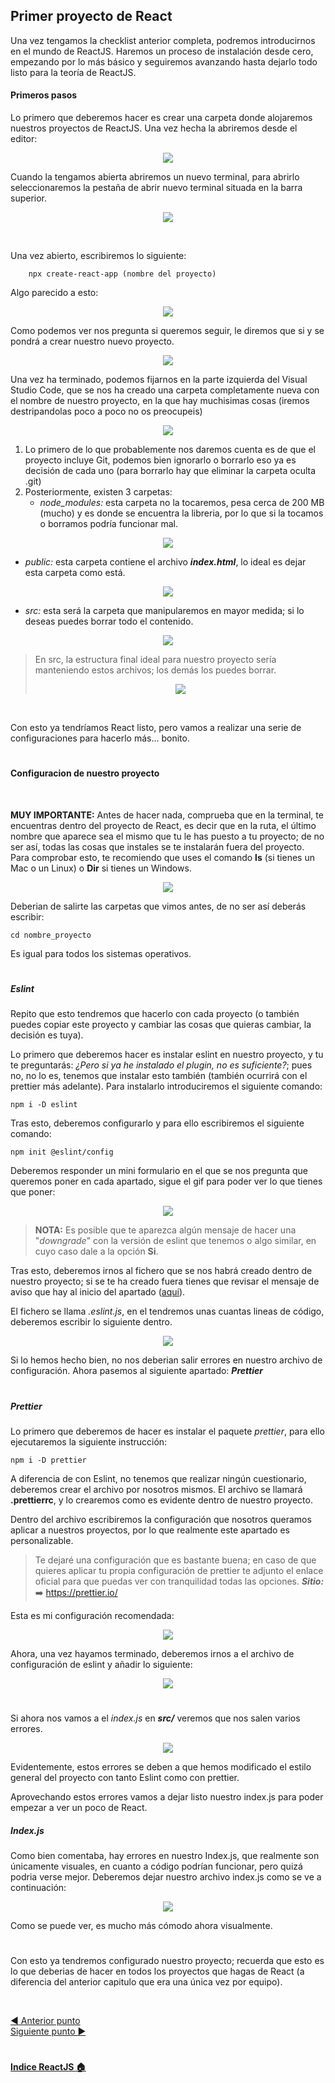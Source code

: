 ## Primer proyecto de React

Una vez tengamos la checklist anterior completa, podremos introducirnos en el mundo de ReactJS. Haremos un proceso de instalación desde cero, empezando por lo más básico y seguiremos avanzando hasta dejarlo todo listo para la teoría de ReactJS.

#### Primeros pasos

Lo primero que deberemos hacer es crear una carpeta donde alojaremos nuestros proyectos de ReactJS. Una vez hecha la abriremos desde el editor:

<p align="center">
    <img src="../img/React/Primer%20Proyecto/PrimerProyecto1.png">
</p>

Cuando la tengamos abierta abriremos un nuevo terminal, para abrirlo seleccionaremos la pestaña de abrir nuevo terminal situada en la barra superior.

<p align="center">
    <img src="../img/React/Primer%20Proyecto/PrimerProyecto2.png">
</p>
<br>

Una vez abierto, escribiremos lo siguiente:

        npx create-react-app (nombre del proyecto)

Algo parecido a esto:

<p align="center">
    <img src="../img/React/Primer%20Proyecto/PrimerProyecto3.png">
</p>

Como podemos ver nos pregunta si queremos seguir, le diremos que si y se pondrá a crear nuestro nuevo proyecto.

<p align="center">
    <img src="../img/React/Primer%20Proyecto/PrimerProyecto4.png">
</p>

Una vez ha terminado, podemos fijarnos en la parte izquierda del Visual Studio Code, que se nos ha creado una carpeta completamente nueva con el nombre de nuestro proyecto, en la que hay muchisimas cosas (iremos destripandolas poco a poco no os preocupeis)


<p align="center">
    <img src="../img/React/Primer%20Proyecto/PrimerProyecto_estructura.png">
</p>

1. Lo primero de lo que probablemente nos daremos cuenta es de que el proyecto incluye Git, podemos bien ignorarlo o borrarlo eso ya es decisión de cada uno (para borrarlo hay que eliminar la carpeta oculta .git)
2. Posteriormente, existen 3 carpetas:
   - *node_modules:* esta carpeta no la tocaremos, pesa cerca de 200 MB (mucho) y es donde se encuentra la libreria, por lo que si la tocamos o borramos podría funcionar mal.
  
<p align="center">
    <img src="../img/React/Primer%20Proyecto/PrimerProyecto5.png">
</p>

   - *public:* esta carpeta contiene el archivo ***index.html***, lo ideal es dejar esta carpeta como está.

<p align="center">
    <img src="../img/React/Primer%20Proyecto/PrimerProyecto6.png">
</p>

   - *src:* esta será la carpeta que manipularemos en mayor medida; si lo deseas puedes borrar todo el contenido.

<p align="center">
    <img src="../img/React/Primer%20Proyecto/PrimerProyecto7-1.png">
</p>

> En src, la estructura final ideal para nuestro proyecto sería manteniendo estos archivos; los demás los puedes borrar.
> 
> <p align="center">
>   <img src="../img/React/Primer%20Proyecto/PrimerProyecto7-2.png">
></p>

<br>

Con esto ya tendríamos React listo, pero vamos a realizar una serie de configuraciones para hacerlo más... bonito.

#
#### Configuracion de nuestro proyecto

<br>

**MUY IMPORTANTE:** Antes de hacer nada, comprueba que en la terminal, te encuentras dentro del proyecto de React, es decir que en la ruta, el último nombre que aparece sea el mismo que tu le has puesto a tu proyecto; de no ser así, todas las cosas que instales se te instalarán fuera del proyecto. Para comprobar esto, te recomiendo que uses el comando **ls** (si tienes un Mac o un Linux) o **Dir** si tienes un Windows.

<p align="center">
    <img src="../img/React/Primer%20Proyecto/PrimerProyectoAVISO.png">
</p>

Deberian de salirte las carpetas que vimos antes, de no ser así deberás escribir:

    cd nombre_proyecto

Es igual para todos los sistemas operativos.

#

##### Eslint

Repito que esto tendremos que hacerlo con cada proyecto (o también puedes copiar este proyecto y cambiar las cosas que quieras cambiar, la decisión es tuya).

Lo primero que deberemos hacer es instalar eslint en nuestro proyecto, y tu te preguntarás: *¿Pero si ya he instalado el plugin, no es suficiente?*; pues no, no lo es, tenemos que instalar esto también (también ocurrirá con el prettier más adelante). Para instalarlo introduciremos el siguiente comando:

    npm i -D eslint

Tras esto, deberemos configurarlo y para ello escribiremos el siguiente comando:

    npm init @eslint/config

Deberemos responder un mini formulario en el que se nos pregunta que queremos poner en cada apartado, sigue el gif para poder ver lo que tienes que poner:

<p align="center">
    <img src="../img/React/Primer%20Proyecto/PrimerProyectoEslint.gif">
</p>

> **NOTA:** Es posible que te aparezca algún mensaje de hacer una "*downgrade*" con la versión de eslint que tenemos o algo similar, en cuyo caso dale a la opción **Si**.

Tras esto, deberemos irnos al fichero que se nos habrá creado dentro de nuestro proyecto; si se te ha creado fuera tienes que revisar el mensaje de aviso que hay al inicio del apartado ([aquí](#configuracion-de-nuestro-proyecto)).

El fichero se llama *.eslint.js*, en el tendremos unas cuantas lineas de código, deberemos escribir lo siguiente dentro.

<p align="center">
    <img src="../img/React/Primer%20Proyecto/PrimerProyecto8.png">
</p>

Si lo hemos hecho bien, no nos deberian salir errores en nuestro archivo de configuración. Ahora pasemos al siguiente apartado: ***Prettier***

#

##### Prettier

Lo primero que deberemos de hacer es instalar el paquete *prettier*, para ello ejecutaremos la siguiente instrucción:

    npm i -D prettier

A diferencia de con Eslint, no tenemos que realizar ningún cuestionario, deberemos crear el archivo por nosotros mismos. El archivo se llamará **.prettierrc**, y lo crearemos como es evidente dentro de nuestro proyecto.

Dentro del archivo escribiremos la configuración que nosotros queramos aplicar a nuestros proyectos, por lo que realmente este apartado es personalizable. 

> Te dejaré una configuración que es bastante buena; en caso de que quieres aplicar tu propia configuración de prettier te adjunto el enlace oficial para que puedas ver con tranquilidad todas las opciones. ***Sitio:*** :arrow_right: <a href="https://prettier.io/">https://prettier.io/</a>

Esta es mi configuración recomendada:

<p align="center">
    <img src="../img/React/Primer%20Proyecto/PrimerProyecto9.png">
</p>

Ahora, una vez hayamos terminado, deberemos irnos a el archivo de configuración de eslint y añadir lo siguiente:

<p align="center">
    <img src="../img/React/Primer%20Proyecto/PrimerProyecto12.png">
</p>

#

Si ahora nos vamos a el *index.js* en ***src/*** veremos que nos salen varios errores.

<p align="center">
    <img src="../img/React/Primer%20Proyecto/PrimerProyecto10.png">
</p>

Evidentemente, estos errores se deben a que hemos modificado el estilo general del proyecto con tanto Eslint como con prettier. 

Aprovechando estos errores vamos a dejar listo nuestro index.js para poder empezar a ver un poco de React.

##### Index.js

Como bien comentaba, hay errores en nuestro Index.js, que realmente son únicamente visuales, en cuanto a código podrían funcionar, pero quizá podria verse mejor. Deberemos dejar nuestro archivo index.js como se ve a continuación:

<p align="center">
    <img src="../img/React/Primer%20Proyecto/PrimerProyecto11.png">
</p>

Como se puede ver, es mucho más cómodo ahora visualmente.

#

Con esto ya tendremos configurado nuestro proyecto; recuerda que esto es lo que deberias de hacer en todos los proyectos que hagas de React (a diferencia del anterior capitulo que era una única vez por equipo).

<br>

[:arrow_backward: Anterior punto](2%20-%20Preinstalación.md)<br>
[Siguiente punto :arrow_forward:](4%20-%20Las%20bases%20de%20React.md)
#

**[Indice ReactJS :house:](./0%20-%20Indice.md)**